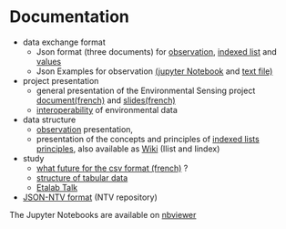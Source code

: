 # Documentation

- data exchange format 
    - Json format (three documents) for [observation](./ObsJSON-Standard.pdf), [indexed list](./IlistJSON-Standard.pdf) and [values](./ESJSON-Standard.pdf)
    - Json Examples for observation [(jupyter Notebook](./json_examples.ipynb) and [text file)](./json_examples.obs)
- project presentation
    - general presentation of the Environmental Sensing project [document(french)](./ES-presentation.pdf) and [slides(french)](./presentation_projet.pdf)
    - [interoperability](./interoperability.pdf) of environmental data
- data structure
    - [observation](./Observation.pdf) presentation,
    - presentation of the concepts and principles of [indexed lists principles](./Ilist_principles.pdf), also available as [Wiki](https://github.com/loco-philippe/Environmental-Sensing/wiki/Indexed-list) (Ilist and Iindex)
- study
    - [what future for the csv format (french)](./FR_format_csv.ipynb) ?
    - [structure of tabular data](./FR_tabular_structure.ipynb)
    - [Etalab Talk](etalabtalk_26_01_23.pdf)
- [JSON-NTV format](https://github.com/loco-philippe/NTV#readme) (NTV repository)
  
The Jupyter Notebooks are available on [nbviewer](http://nbviewer.org/github/loco-philippe/Environmental-Sensing/tree/main/documentation/)
